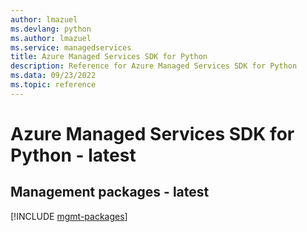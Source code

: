 ```yaml
---
author: lmazuel
ms.devlang: python
ms.author: lmazuel
ms.service: managedservices
title: Azure Managed Services SDK for Python
description: Reference for Azure Managed Services SDK for Python
ms.data: 09/23/2022
ms.topic: reference
---
```

# Azure Managed Services SDK for Python - latest

## Management packages - latest
[!INCLUDE [mgmt-packages](managed-services-mgmt-index.md)]